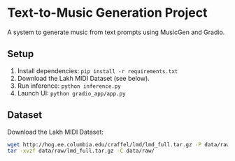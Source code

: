 # Text-to-Music Generation Project

A system to generate music from text prompts using MusicGen and Gradio.

## Setup
1. Install dependencies: `pip install -r requirements.txt`
2. Download the Lakh MIDI Dataset (see below).
3. Run inference: `python inference.py`
4. Launch UI: `python gradio_app/app.py`

## Dataset
Download the Lakh MIDI Dataset:
```bash
wget http://hog.ee.columbia.edu/craffel/lmd/lmd_full.tar.gz -P data/raw/
tar -xvzf data/raw/lmd_full.tar.gz -C data/raw/